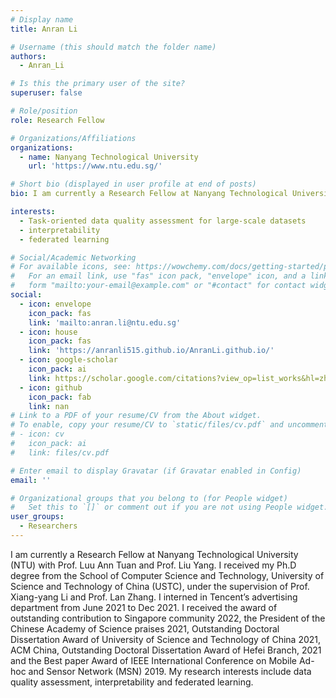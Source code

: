 ```yaml
---
# Display name
title: Anran Li

# Username (this should match the folder name)
authors:
  - Anran_Li

# Is this the primary user of the site?
superuser: false

# Role/position
role: Research Fellow

# Organizations/Affiliations
organizations:
  - name: Nanyang Technological University
    url: 'https://www.ntu.edu.sg/'

# Short bio (displayed in user profile at end of posts)
bio: I am currently a Research Fellow at Nanyang Technological University (NTU) with Prof. Luu Ann Tuan and Prof. Liu Yang.

interests:
  - Task-oriented data quality assessment for large-scale datasets
  - interpretability
  - federated learning 

# Social/Academic Networking
# For available icons, see: https://wowchemy.com/docs/getting-started/page-builder/#icons
#   For an email link, use "fas" icon pack, "envelope" icon, and a link in the
#   form "mailto:your-email@example.com" or "#contact" for contact widget.
social:
  - icon: envelope
    icon_pack: fas
    link: 'mailto:anran.li@ntu.edu.sg'
  - icon: house
    icon_pack: fas
    link: 'https://anranli515.github.io/AnranLi.github.io/'
  - icon: google-scholar
    icon_pack: ai
    link: https://scholar.google.com/citations?view_op=list_works&hl=zh-CN&user=zXlLAJgAAAAJ
  - icon: github
    icon_pack: fab
    link: nan
# Link to a PDF of your resume/CV from the About widget.
# To enable, copy your resume/CV to `static/files/cv.pdf` and uncomment the lines below.
# - icon: cv
#   icon_pack: ai
#   link: files/cv.pdf

# Enter email to display Gravatar (if Gravatar enabled in Config)
email: ''

# Organizational groups that you belong to (for People widget)
#   Set this to `[]` or comment out if you are not using People widget.
user_groups:
  - Researchers
---
```


I am currently a Research Fellow at Nanyang Technological University (NTU) with Prof. Luu Ann Tuan and Prof. Liu Yang. I received my Ph.D degree from the School of Computer Science and Technology, University of Science and Technology of China (USTC), under the supervision of Prof. Xiang-yang Li and Prof. Lan Zhang. I interned in Tencent’s advertising department from June 2021 to Dec 2021. I received the award of outstanding contribution to Singapore community 2022, the President of the Chinese Academy of Science praises 2021, Outstanding Doctoral Dissertation Award of University of Science and Technology of China 2021, ACM China, Outstanding Doctoral Dissertation Award of Hefei Branch, 2021 and the Best paper Award of IEEE International Conference on Mobile Ad-hoc and Sensor Network (MSN) 2019. My research interests include data quality assessment, interpretability and federated learning. 

